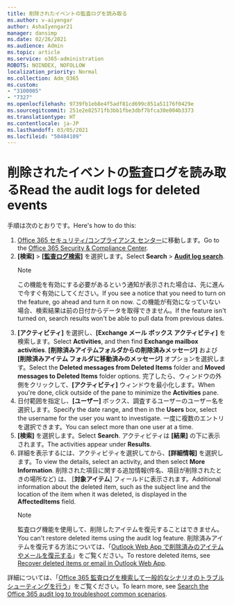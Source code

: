 ```yaml
---
title: 削除されたイベントの監査ログを読み取る
ms.author: v-aiyengar
author: AshaIyengar21
manager: dansimp
ms.date: 02/26/2021
ms.audience: Admin
ms.topic: article
ms.service: o365-administration
ROBOTS: NOINDEX, NOFOLLOW
localization_priority: Normal
ms.collection: Adm_O365
ms.custom:
- "3100005"
- "7327"
ms.openlocfilehash: 9739fb1eb8e4f5adf81cd699c851a51176f0429e
ms.sourcegitcommit: 251e2e82571fb3bb1fbe3dbf7bfca30e004b3373
ms.translationtype: HT
ms.contentlocale: ja-JP
ms.lasthandoff: 03/05/2021
ms.locfileid: "50484109"
---
```

# <a name="read-the-audit-logs-for-deleted-events"></a><span data-ttu-id="fc5fc-102">削除されたイベントの監査ログを読み取る</span><span class="sxs-lookup"><span data-stu-id="fc5fc-102">Read the audit logs for deleted events</span></span>

<span data-ttu-id="fc5fc-103">手順は次のとおりです。</span><span class="sxs-lookup"><span data-stu-id="fc5fc-103">Here's how to do this:</span></span>

1. <span data-ttu-id="fc5fc-104">[Office 365 セキュリティ/コンプライアンス センター](https://go.microsoft.com/fwlink/p/?linkid=2077143)に移動します。</span><span class="sxs-lookup"><span data-stu-id="fc5fc-104">Go to the [Office 365 Security & Compliance Center](https://go.microsoft.com/fwlink/p/?linkid=2077143).</span></span>
1. <span data-ttu-id="fc5fc-105">**[検索]** > [**[監査ログ検索]**](https://go.microsoft.com/fwlink/?linkid=2103759) を選択します。</span><span class="sxs-lookup"><span data-stu-id="fc5fc-105">Select **Search** > [**Audit log search**](https://go.microsoft.com/fwlink/?linkid=2103759).</span></span>
    > [!NOTE]
    > <span data-ttu-id="fc5fc-106">この機能を有効にする必要があるという通知が表示された場合は、先に進んで今すぐ有効にしてください。</span><span class="sxs-lookup"><span data-stu-id="fc5fc-106">If you see a notice that you need to turn on the feature, go ahead and turn it on now.</span></span> <span data-ttu-id="fc5fc-107">この機能が有効になっていない場合、検索結果は前の日付からデータを取得できません。</span><span class="sxs-lookup"><span data-stu-id="fc5fc-107">If the feature isn't turned on, search results won't be able to pull data from previous dates.</span></span>
1. <span data-ttu-id="fc5fc-108">**[アクティビティ]** を選択し、**[Exchange メール ボックス アクティビティ]** を検索します。</span><span class="sxs-lookup"><span data-stu-id="fc5fc-108">Select **Activities**, and then find **Exchange mailbox activities**.</span></span> <span data-ttu-id="fc5fc-109">**[削除済みアイテムフォルダからの削除済みメッセージ]** および **[削除済みアイテム フォルダに移動済みのメッセージ]** オプションを選択します。</span><span class="sxs-lookup"><span data-stu-id="fc5fc-109">Select the **Deleted messages from Deleted Items** folder and **Moved messages to Deleted Items** folder options.</span></span> <span data-ttu-id="fc5fc-110">完了したら、ウィンドウの外側をクリックして、**[アクティビティ]** ウィンドウを最小化します。</span><span class="sxs-lookup"><span data-stu-id="fc5fc-110">When you're done, click outside of the pane to minimize the **Activities** pane.</span></span>
1. <span data-ttu-id="fc5fc-111">日付範囲を指定し、**[ユーザー]** ボックス、調査するユーザーのユーザー名を選択します。</span><span class="sxs-lookup"><span data-stu-id="fc5fc-111">Specify the date range, and then in the **Users** box, select the username for the user you want to investigate.</span></span> <span data-ttu-id="fc5fc-112">一度に複数のエントリを選択できます。</span><span class="sxs-lookup"><span data-stu-id="fc5fc-112">You can select more than one user at a time.</span></span>
1. <span data-ttu-id="fc5fc-113">**[検索]** を選択します。</span><span class="sxs-lookup"><span data-stu-id="fc5fc-113">Select **Search**.</span></span> <span data-ttu-id="fc5fc-114">アクティビティは **[結果]** の下に表示されます。</span><span class="sxs-lookup"><span data-stu-id="fc5fc-114">The activities appear under **Results**.</span></span>
1. <span data-ttu-id="fc5fc-115">詳細を表示するには、アクティビティを選択してから、**[詳細情報]** を選択します。</span><span class="sxs-lookup"><span data-stu-id="fc5fc-115">To view the details, select an activity, and then select **More Information**.</span></span> <span data-ttu-id="fc5fc-116">削除された項目に関する追加情報(件名、項目が削除されたときの場所など) は、 [**対象アイテム**] フィールドに表示されます。</span><span class="sxs-lookup"><span data-stu-id="fc5fc-116">Additional information about the deleted item, such as the subject line and the location of the item when it was deleted, is displayed in the **AffectedItems** field.</span></span>
    > [!NOTE]
    > <span data-ttu-id="fc5fc-117">監査ログ機能を使用して、削除したアイテムを復元することはできません。</span><span class="sxs-lookup"><span data-stu-id="fc5fc-117">You can't restore deleted items using the audit log feature.</span></span> <span data-ttu-id="fc5fc-118">削除済みアイテムを復元する方法については、「[Outlook Web App で削除済みのアイテムやメールを復元する](https://go.microsoft.com/fwlink/?linkid=2103759)」をご覧ください。</span><span class="sxs-lookup"><span data-stu-id="fc5fc-118">To restore deleted items, see [Recover deleted items or email in Outlook Web App](https://go.microsoft.com/fwlink/?linkid=2103759).</span></span>

<span data-ttu-id="fc5fc-119">詳細については、「[Office 365 監査ログを検索して一般的なシナリオのトラブルシューティングを行う](https://go.microsoft.com/fwlink/?linkid=2103944)」をご覧ください。</span><span class="sxs-lookup"><span data-stu-id="fc5fc-119">To learn more, see [Search the Office 365 audit log to troubleshoot common scenarios](https://go.microsoft.com/fwlink/?linkid=2103944).</span></span>
